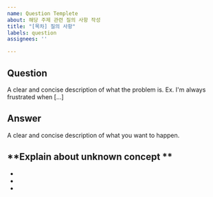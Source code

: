 ```yaml
---
name: Question Templete
about: 해당 주제 관련 질의 사항 작성
title: "[목차] 질의 사항"
labels: question
assignees: ''

---
```


**Question**
---
A clear and concise description of what the problem is. Ex. I'm always frustrated when [...]

**Answer**
---
A clear and concise description of what you want to happen.

**Explain about unknown concept **
---
- 
- 
-
